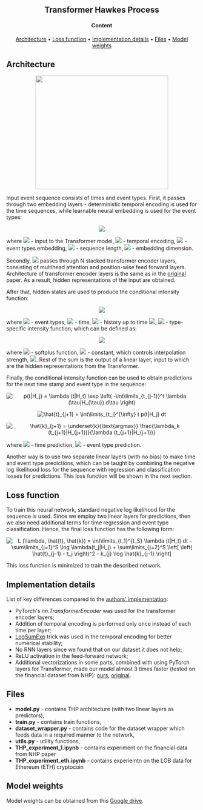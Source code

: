 <h2 align="center"> Transformer Hawkes Process </h2>

<h4 align="center"> Content </h4>

<p align="center">
  <a href="#architecture">Architecture</a> •
  <a href="#loss-function">Loss function</a> •
  <a href="#implementation-details">Implementation details</a> •
  <a href="#files">Files</a> •
  <a href="#model-weights">Model weights</a>
</p>

## Architecture

<p align="center">
  <img width="350" height="300" src="https://github.com/rodrigorivera/mds20_deepfolio/blob/main/images/THP-arch.png">
</p>

Input event sequence consists of times and event types. First, it passes through two embedding layers - deterministic temporal encoding is used for the
time sequences, while learnable neural embedding is used for the event types:
<p align="center">
<img src="https://latex.codecogs.com/gif.latex?X&space;=&space;Z&space;&plus;&space;U" />
</p>
where <a href=""><img src="https://latex.codecogs.com/gif.latex?X" /></a> - input to the Transformer model,
<a href=""><img src="https://latex.codecogs.com/gif.latex?Z&space;\in&space;\mathbb{R}^{S&space;\times&space;E}" /></a> - temporal encoding,
<a href=""><img src="https://latex.codecogs.com/gif.latex?U&space;\in&space;\mathbb{R}^{S&space;\times&space;E}" /></a> - event types embedding,
<a href=""><img src="https://latex.codecogs.com/gif.latex?S" /></a> - sequence length, 
<a href=""><img src="https://latex.codecogs.com/gif.latex?E" /></a> - embedding dimension.

Secondly, <a href=""><img src="https://latex.codecogs.com/gif.latex?X" /></a> passes through N stacked transformer encoder layers, consisting of multihead attention
and position-wise feed forward layers. Architecture of transformer encoder layers is the same as in the <a href="https://arxiv.org/abs/1706.03762" > original </a> paper.
As a result, hidden representations of the input are obtained.

After that, hidden states are used to produce the conditional intensity function:
<p align="center">
<img src="https://latex.codecogs.com/gif.latex?\lambda&space;(t|H_t)&space;=&space;\sum\limits_{k=1}^K&space;\lambda_k&space;(t|H_t)" />
</p>
where <a href=""><img src="https://latex.codecogs.com/gif.latex?k" /></a> - event types, 
<a href=""><img src="https://latex.codecogs.com/gif.latex?t" /></a> - time,
<a href=""><img src="https://latex.codecogs.com/gif.latex?H_t&space;=&space;\{&space;(t_j,&space;k_j)&space;:&space;t_j&space;<&space;t&space;\}" /></a> - history up to time <a href=""><img src="https://latex.codecogs.com/gif.latex?t" /></a>,
<a href=""><img src="https://latex.codecogs.com/gif.latex?\lambda_k&space;(t|H_t)" /></a> - type-specific intensity function, which can be defined as:
<p align="center">
<img src="https://latex.codecogs.com/gif.latex?\lambda_k&space;(t|H_t)&space;=&space;f_k&space;\left(&space;\alpha_k&space;\frac{t&space;-&space;t_j}{t}&space;&plus;&space;w_k^T&space;h(t_j)&space;&plus;&space;b_k&space;\right)" />
</p>
where <a href=""><img src="https://latex.codecogs.com/gif.latex?f_k" /></a> - softplus function,
<a href=""><img src="https://latex.codecogs.com/gif.latex?\alpha_k" /></a> - constant, which controls interpolation strength,
<a href=""><img src="https://latex.codecogs.com/gif.latex?t&space;\in&space;[t_j;&space;t_{j&plus;1})" /></a>. Rest of the sum is the output of a linear layer, input
to which are the hidden representations from the Transformer.

Finally, the conditional intensity function can be used to obtain predictions for the next time stamp and event type in the sequence:
<p align="center">
<img src="https://latex.codecogs.com/gif.latex?p(t|H_j)&space;=&space;\lambda&space;(t|H_t)&space;\exp&space;\left(&space;-\int\limits_{t_{j-1}}^t&space;\lambda&space;(\tau|H_{\tau})&space;d\tau&space;\right)" title="p(t|H_j) = \lambda (t|H_t) \exp \left( -\int\limits_{t_{j-1}}^t \lambda (\tau|H_{\tau}) d\tau \right)" />
</p>
<p align="center">
<img src="https://latex.codecogs.com/gif.latex?\hat{t}_{j&plus;1}&space;=&space;\int\limits_{t_j}^{\infty}&space;t&space;p(t|H_j)&space;dt" title="\hat{t}_{j+1} = \int\limits_{t_j}^{\infty} t p(t|H_j) dt" />
</p>
<p align="center">
<img src="https://latex.codecogs.com/gif.latex?\hat{k}_{j&plus;1}&space;=&space;\underset{k}{\text{argmax}}&space;\frac{\lambda_k&space;(t_{j&plus;1}|H_{j&plus;1})}{\lambda&space;(t_{j&plus;1}|H_{j&plus;1})}" title="\hat{k}_{j+1} = \underset{k}{\text{argmax}} \frac{\lambda_k (t_{j+1}|H_{j+1})}{\lambda (t_{j+1}|H_{j+1})}" />
</p>
where <a href=""><img src="https://latex.codecogs.com/gif.latex?\hat{t}" /></a> - time prediction,
<a href=""><img src="https://latex.codecogs.com/gif.latex?\hat{k}" /></a></a> - event type prediction.

Another way is to use two separate linear layers (with no bias) to make time and event type predictions, which can be taught by combining the negative log likelihood loss
for the sequence with regression and classification losses for predictions. This loss function will be shown in the next section.

## Loss function

To train this neural network, standard negative log likelihood for the sequence is used. Since we employ two linear layers for predictions, then we also need additional
terms for time regression and event type classification. Hence, the final loss function has the following form:
<p align="center">
<img src="https://latex.codecogs.com/gif.latex?L&space;(\lambda,&space;\hat{t},&space;\hat{k})&space;=&space;\int\limits_{t_1}^{t_S}&space;\lambda&space;(t|H_t)&space;dt&space;-&space;\sum\limits_{j=1}^S&space;\log&space;\lambda(t_j|H_j)&space;&plus;&space;\sum\limits_{j=2}^S&space;\left[&space;\left(&space;\hat{t}_{j-1}&space;-&space;t_j&space;\right)^2&space;-&space;k_{j}&space;\log&space;\hat{k}_{j-1}&space;\right]" title="L (\lambda, \hat{t}, \hat{k}) = \int\limits_{t_1}^{t_S} \lambda (t|H_t) dt - \sum\limits_{j=1}^S \log \lambda(t_j|H_j) + \sum\limits_{j=2}^S \left[ \left( \hat{t}_{j-1} - t_j \right)^2 - k_{j} \log \hat{k}_{j-1} \right]" />
</p>
This loss function is minimized to train the described network.

## Implementation details

List of key differences compared to the <a href="https://github.com/SimiaoZuo/Transformer-Hawkes-Process">authors' implementation</a>:
* PyTorch's *nn.TransformerEncoder* was used for the transformer encoder layers;
* Addition of temporal encoding is performed only once instead of each time per layer;
* <a href="https://en.wikipedia.org/wiki/LogSumExp">LogSumExp</a> trick was used in the temporal encoding for better numerical stability;
* No RNN layers since we found that on our dataset it does not help;
* ReLU activation in the feed-forward network;
* Additional vectorizations in some parts, combined with using PyTorch layers for Transformer, made our model almost 3 times faster (tested on the financial dataset
from NHP): <a href="https://github.com/rodrigorivera/mds20_deepfolio/blob/main/images/our_thp.png">ours</a>,
<a href="https://github.com/rodrigorivera/mds20_deepfolio/blob/main/images/original_thp.png">original</a>.

## Files

* **model.py** - contains THP architecture (with two linear layers as predictors),
* **train.py** - contains train functions,
* **dataset_wrapper.py** - contains code for the dataset wrapper which feeds data in a required manner to the network,
* **utils.py** - utility functions,
* **THP_experiment_1.ipynb** - contains experiment on the financial data from NHP paper
* **THP_experiment_eth.ipynb** - contains experiemtn on the LOB data for Ethereum (ETH) cryptocoin

## Model weights

Model weights can be obtained from this <a href="https://drive.google.com/drive/folders/1bzcug2lOx7qUVpq1bUJSbRTSzbt_MNgK?usp=sharing">Google drive</a>.

